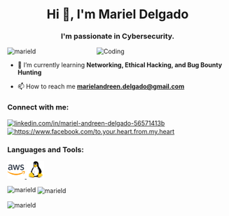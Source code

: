 <h1 align="center">Hi 👋, I'm Mariel Delgado</h1>
<h3 align="center">I'm passionate in Cybersecurity.</h3>
<img align="right" alt="Coding" width="300" src="https://res.cloudinary.com/practicaldev/image/fetch/s--2bZIjPGC--/c_limit%2Cf_auto%2Cfl_progressive%2Cq_66%2Cw_880/https://dev-to-uploads.s3.amazonaws.com/i/d4tvukbt5mra37cvwklk.gif">

<p align="left"> <img src="https://komarev.com/ghpvc/?username=marield&label=Profile%20views&color=0e75b6&style=flat" alt="marield" /> </p>

- 🌱 I’m currently learning **Networking, Ethical Hacking, and Bug Bounty Hunting**

- 📫 How to reach me **marielandreen.delgado@gmail.com**

<h3 align="left">Connect with me:</h3>
<p align="left">
<a href="https://linkedin.com/in/linkedin.com/in/mariel-andreen-delgado-56571413b" target="blank"><img align="center" src="https://raw.githubusercontent.com/rahuldkjain/github-profile-readme-generator/master/src/images/icons/Social/linked-in-alt.svg" alt="linkedin.com/in/mariel-andreen-delgado-56571413b" height="30" width="40" /></a>
<a href="https://fb.com/https://www.facebook.com/to.your.heart.from.my.heart" target="blank"><img align="center" src="https://raw.githubusercontent.com/rahuldkjain/github-profile-readme-generator/master/src/images/icons/Social/facebook.svg" alt="https://www.facebook.com/to.your.heart.from.my.heart" height="30" width="40" /></a>
</p>

<h3 align="left">Languages and Tools:</h3>
<p align="left"> <a href="https://aws.amazon.com" target="_blank" rel="noreferrer"> <img src="https://raw.githubusercontent.com/devicons/devicon/master/icons/amazonwebservices/amazonwebservices-original-wordmark.svg" alt="aws" width="40" height="40"/> </a> <a href="https://www.linux.org/" target="_blank" rel="noreferrer"> <img src="https://raw.githubusercontent.com/devicons/devicon/master/icons/linux/linux-original.svg" alt="linux" width="40" height="40"/> </a> </p>

<p><img align="left" src="https://github-readme-stats.vercel.app/api/top-langs?username=marield&show_icons=true&locale=en&layout=compact" alt="marield" /></p>

<p>&nbsp;<img align="center" src="https://github-readme-stats.vercel.app/api?username=marield&show_icons=true&locale=en" alt="marield" /></p>

<p><img align="center" src="https://github-readme-streak-stats.herokuapp.com/?user=marield&" alt="marield" /></p>



